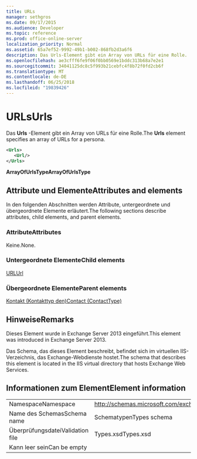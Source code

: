 ```yaml
---
title: URLs
manager: sethgros
ms.date: 09/17/2015
ms.audience: Developer
ms.topic: reference
ms.prod: office-online-server
localization_priority: Normal
ms.assetid: 65a7ef52-9992-49b1-b002-868fb2d3a6f6
description: Das Urls-Element gibt ein Array von URLs für eine Rolle.
ms.openlocfilehash: ae3cfff6fe9f06f0bb0569e1bddc313b68a7e2e1
ms.sourcegitcommit: 34041125dc8c5f993b21cebfc4f8b72f0fd2cb6f
ms.translationtype: MT
ms.contentlocale: de-DE
ms.lasthandoff: 06/25/2018
ms.locfileid: "19839426"
---
```

# <a name="urls"></a><span data-ttu-id="06119-103">URLs</span><span class="sxs-lookup"><span data-stu-id="06119-103">Urls</span></span>

<span data-ttu-id="06119-104">Das **Urls** -Element gibt ein Array von URLs für eine Rolle.</span><span class="sxs-lookup"><span data-stu-id="06119-104">The **Urls** element specifies an array of URLs for a persona.</span></span> 
  
```XML
<Urls>
   <Url/>
</Urls>
```

 <span data-ttu-id="06119-105">**ArrayOfUrlsType**</span><span class="sxs-lookup"><span data-stu-id="06119-105">**ArrayOfUrlsType**</span></span>
## <a name="attributes-and-elements"></a><span data-ttu-id="06119-106">Attribute und Elemente</span><span class="sxs-lookup"><span data-stu-id="06119-106">Attributes and elements</span></span>

<span data-ttu-id="06119-107">In den folgenden Abschnitten werden Attribute, untergeordnete und übergeordnete Elemente erläutert.</span><span class="sxs-lookup"><span data-stu-id="06119-107">The following sections describe attributes, child elements, and parent elements.</span></span>
  
### <a name="attributes"></a><span data-ttu-id="06119-108">Attribute</span><span class="sxs-lookup"><span data-stu-id="06119-108">Attributes</span></span>

<span data-ttu-id="06119-109">Keine.</span><span class="sxs-lookup"><span data-stu-id="06119-109">None.</span></span>
  
### <a name="child-elements"></a><span data-ttu-id="06119-110">Untergeordnete Elemente</span><span class="sxs-lookup"><span data-stu-id="06119-110">Child elements</span></span>

[<span data-ttu-id="06119-111">URL</span><span class="sxs-lookup"><span data-stu-id="06119-111">Url </span></span>](url-ex15websvcsotherref.md)
  
### <a name="parent-elements"></a><span data-ttu-id="06119-112">Übergeordnete Elemente</span><span class="sxs-lookup"><span data-stu-id="06119-112">Parent elements</span></span>

[<span data-ttu-id="06119-113">Kontakt (Kontakttyp den)</span><span class="sxs-lookup"><span data-stu-id="06119-113">Contact (ContactType)</span></span>](contact-contacttype.md)
  
## <a name="remarks"></a><span data-ttu-id="06119-114">Hinweise</span><span class="sxs-lookup"><span data-stu-id="06119-114">Remarks</span></span>

<span data-ttu-id="06119-115">Dieses Element wurde in Exchange Server 2013 eingeführt.</span><span class="sxs-lookup"><span data-stu-id="06119-115">This element was introduced in Exchange Server 2013.</span></span>
  
<span data-ttu-id="06119-116">Das Schema, das dieses Element beschreibt, befindet sich im virtuellen IIS-Verzeichnis, das Exchange-Webdienste hostet.</span><span class="sxs-lookup"><span data-stu-id="06119-116">The schema that describes this element is located in the IIS virtual directory that hosts Exchange Web Services.</span></span>
  
## <a name="element-information"></a><span data-ttu-id="06119-117">Informationen zum Element</span><span class="sxs-lookup"><span data-stu-id="06119-117">Element information</span></span>

|||
|:-----|:-----|
|<span data-ttu-id="06119-118">Namespace</span><span class="sxs-lookup"><span data-stu-id="06119-118">Namespace</span></span>  <br/> |http://schemas.microsoft.com/exchange/services/2006/types  <br/> |
|<span data-ttu-id="06119-119">Name des Schemas</span><span class="sxs-lookup"><span data-stu-id="06119-119">Schema name</span></span>  <br/> |<span data-ttu-id="06119-120">Schematypen</span><span class="sxs-lookup"><span data-stu-id="06119-120">Types schema</span></span>  <br/> |
|<span data-ttu-id="06119-121">Überprüfungsdatei</span><span class="sxs-lookup"><span data-stu-id="06119-121">Validation file</span></span>  <br/> |<span data-ttu-id="06119-122">Types.xsd</span><span class="sxs-lookup"><span data-stu-id="06119-122">Types.xsd</span></span>  <br/> |
|<span data-ttu-id="06119-123">Kann leer sein</span><span class="sxs-lookup"><span data-stu-id="06119-123">Can be empty</span></span>  <br/> ||
   

